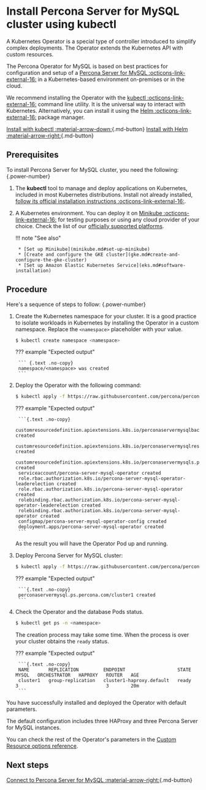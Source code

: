 # Install Percona Server for MySQL cluster using kubectl

A Kubernetes Operator is a special type of controller introduced to simplify complex deployments. The Operator extends the Kubernetes API with custom resources.

The Percona Operator for MySQL is based on best practices for configuration and setup of a [Percona Server for MySQL :octicons-link-external-16:](https://www.percona.com/mysql/software/percona-server) in a Kubernetes-based environment on-premises or in the cloud.

We recommend installing the Operator with the [kubectl :octicons-link-external-16:](https://kubernetes.io/docs/tasks/tools/) command line utility. It is the universal way to interact with Kubernetes. Alternatively, you can install it using the [Helm :octicons-link-external-16:](https://github.com/helm/helm) package manager.

[Install with kubectl :material-arrow-down:](#prerequisites){.md-button} [Install with Helm :material-arrow-right:](helm.md){.md-button}

## Prerequisites

To install Percona Server for MySQL cluster, you need the following:
{.power-number}

1. The **kubectl** tool to manage and deploy applications on Kubernetes, included in most Kubernetes distributions. Install not already installed, [follow its official installation instructions :octicons-link-external-16:](https://kubernetes.io/docs/tasks/tools/install-kubectl/).

2. A Kubernetes environment. You can deploy it on [Minikube :octicons-link-external-16:](https://github.com/kubernetes/minikube) for testing purposes or using any cloud provider of your choice. Check the list of our [officially supported platforms](System-Requirements.md#officially-supported-platforms).

    !!! note "See also"

        * [Set up Minikube](minikube.md#set-up-minikube)
        * [Create and configure the GKE cluster](gke.md#create-and-configure-the-gke-cluster)
        * [Set up Amazon Elastic Kubernetes Service](eks.md#software-installation)
        
## Procedure 

Here's a sequence of steps to follow:
{.power-number}

1. Create the Kubernetes namespace for your cluster. It is a good practice to isolate workloads in Kubernetes by installing the Operator in a custom namespace. Replace the `<namespace>` placeholder with your value.

    ``` {.bash data-prompt="$" }
    $ kubectl create namespace <namespace>
    ```

    ??? example "Expected output"

        ``` {.text .no-copy}
        namespace/<namespace> was created
        ```

2. Deploy the Operator with the following command:

    ```{.bash data-prompt="$" }
    $ kubectl apply -f https://raw.githubusercontent.com/percona/percona-server-mysql-operator/v{{ release }}/deploy/bundle.yaml  -n <namespace>
    ```

    ??? example "Expected output"

        ```{.text .no-copy}
        customresourcedefinition.apiextensions.k8s.io/perconaservermysqlbackups.ps.percona.com created
        customresourcedefinition.apiextensions.k8s.io/perconaservermysqlrestores.ps.percona.com created
        customresourcedefinition.apiextensions.k8s.io/perconaservermysqls.ps.percona.com created
        serviceaccount/percona-server-mysql-operator created
        role.rbac.authorization.k8s.io/percona-server-mysql-operator-leaderelection created
        role.rbac.authorization.k8s.io/percona-server-mysql-operator created
        rolebinding.rbac.authorization.k8s.io/percona-server-mysql-operator-leaderelection created
        rolebinding.rbac.authorization.k8s.io/percona-server-mysql-operator created
        configmap/percona-server-mysql-operator-config created
        deployment.apps/percona-server-mysql-operator created
        ```

    As the result you will have the Operator Pod up and running.

3. Deploy Percona Server for MySQL cluster:

    ```{.bash data-prompt="$" }
    $ kubectl apply -f https://raw.githubusercontent.com/percona/percona-server-mysql-operator/v{{ release }}/deploy/cr.yaml -n <namespace>
    ```

    ??? example "Expected output"

        ```{.text .no-copy}
        perconaservermysql.ps.percona.com/cluster1 created
        ```

4. Check the Operator and the database Pods status.

    ```{.bash data-prompt="$" }
    $ kubectl get ps -n <namespace>
    ```

    The creation process may take some time. When the process is over your
    cluster obtains the `ready` status.

    ??? example "Expected output"

        ```{.text .no-copy}
        NAME       REPLICATION         ENDPOINT                   STATE   MYSQL   ORCHESTRATOR   HAPROXY   ROUTER   AGE
        cluster1   group-replication   cluster1-haproxy.default   ready   3                                3        20m
        ```

You have successfully installed and deployed the Operator with default parameters.

The default configuration includes three HAProxy and three Percona Server for
MySQL instances. 

You can check the rest of the Operator's parameters in the [Custom Resource options reference](operator.md#operator-custom-resource-options).

## Next steps

[Connect to Percona Server for MySQL :material-arrow-right:](connect.md){.md-button}

